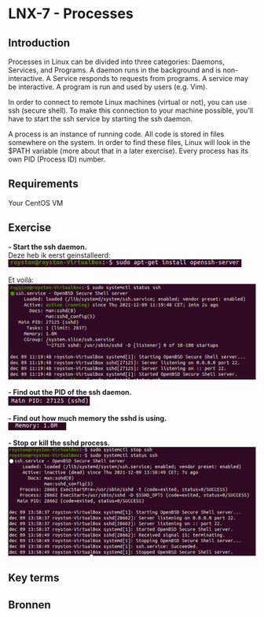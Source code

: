 # LNX-7 - Processes

## Introduction
Processes in Linux can be divided into three categories: Daemons, Services, and Programs.
A daemon runs in the background and is non-interactive. A Service responds to requests from programs. A service may be interactive. A program is run and used by users (e.g. Vim).

In order to connect to remote Linux machines (virtual or not), you can use ssh (secure shell). To make this connection to your machine possible, you’ll have to start the ssh service by starting the ssh daemon.

A process is an instance of running code. All code is stored in files somewhere on the system. In order to find these files, Linux will look in the $PATH variable (more about that in a later exercise). Every process has its own PID (Process ID) number.

## Requirements
Your CentOS VM

## Exercise

**- Start the ssh daemon.**  
Deze heb ik eerst geinstalleerd:   
![Kijk](https://github.com/Electroybot/cloud-6-repo-Electroybot/blob/main/00_includes/Week%201/LNX-07/01.png?raw=true)

Et voilà:  
![Kijk](https://github.com/Electroybot/cloud-6-repo-Electroybot/blob/main/00_includes/Week%201/LNX-07/01%202.png?raw=true)

**- Find out the PID of the ssh daemon.**  
![Kijk](https://github.com/Electroybot/cloud-6-repo-Electroybot/blob/main/00_includes/Week%201/LNX-07/02.png?raw=true)  

**- Find out how much memory the sshd is using.**  
![Kijk](https://github.com/Electroybot/cloud-6-repo-Electroybot/blob/main/00_includes/Week%201/LNX-07/03.png?raw=true)

**- Stop or kill the sshd process.**  
![Kijk](https://github.com/Electroybot/cloud-6-repo-Electroybot/blob/main/00_includes/Week%201/LNX-07/unnamed.png?raw=true)  

## Key terms

## Bronnen  

